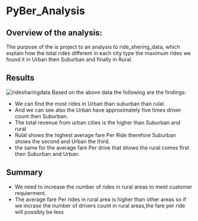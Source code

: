 
# PyBer_Analysis
## Overview of the analysis:
The purpose of the is project to an analysis to ride_shering_data, which explain how the total rides different in each city type the maximum rides we found it in Urban then Suburban and finally in Rural.

## Results
![ridesharingdata](./anlysis/ride_sharing_data.png)
Based on the above data the following are the findings:
- We can find the most rides in Urban than suburban than rulal.
- And we can see also the Urban have approximately five times driver count then Suburban.
- The total revenue from urban cities is the higher than Suburban and rural
- Rulal shows the highest average fare Per Ride therefore Suburban shows the second and Urban the third.
- the same for the average fare Per drive that shows the rural comes first then Suburban and Urban.

## Summary
- We need to increase the number of rides in rural areas to meet customer requierment.
- The average fare Per rides in rural area is higher than other areas so if we incrase the number of drivers count in rural areas,the fare per ride will possibly be less
